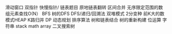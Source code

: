 <!--
 * @Date: 2021-05-18 08:29:17
 * @LastEditors: seven sun 
 * @LastEditTime: 2021-05-18 08:29:18
 * @FilePath: /面试题/gobase/datastruct/分类.md
-->
滑动窗口
双指针
快慢指针/ 链表题目
原地链表翻转
区间合并
无序限定范围的数组元素查找O(N）
BFS
树的DFS
DFS/递归/回溯法
双堆模式
2分变种
前K大的数模式HEAP
K路归并
DP 动态规划
排序算法
树和链表结合
树的重新构建
位运算
字符串
stack
math
array
二叉搜索树